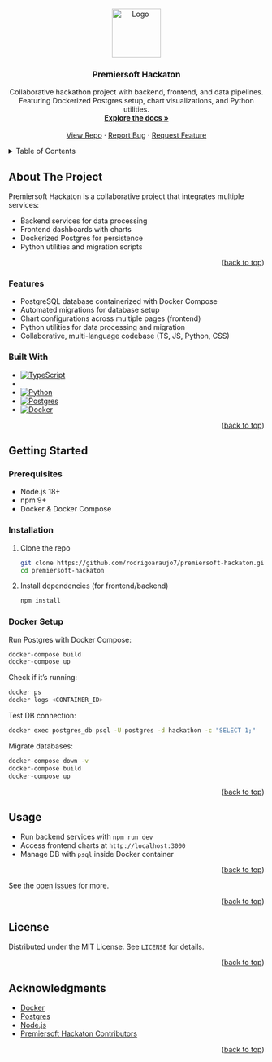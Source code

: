 <!-- Improved compatibility of back to top link -->
<a id="readme-top"></a>

<!-- PROJECT LOGO -->
<br />
<div align="center">
  <a href="https://github.com/rodrigoaraujo7/premiersoft-hackaton">
    <img src="public/logonew/logo.png" alt="Logo" width="96" height="96">
  </a>

  <h3 align="center">Premiersoft Hackaton</h3>

  <p align="center">
    Collaborative hackathon project with backend, frontend, and data pipelines. <br/>
    Featuring Dockerized Postgres setup, chart visualizations, and Python utilities.
    <br />
    <a href="https://github.com/rodrigoaraujo7/premiersoft-hackaton"><strong>Explore the docs »</strong></a>
    <br />
    <br />
    <a href="https://github.com/rodrigoaraujo7/premiersoft-hackaton">View Repo</a>
    &middot;
    <a href="https://github.com/rodrigoaraujo7/premiersoft-hackaton/issues/new?labels=bug&template=bug-report---.md">Report Bug</a>
    &middot;
    <a href="https://github.com/rodrigoaraujo7/premiersoft-hackaton/issues/new?labels=enhancement&template=feature-request---.md">Request Feature</a>
  </p>
</div>

<details>
  <summary>Table of Contents</summary>
  <ol>
    <li>
      <a href="#about-the-project">About The Project</a>
      <ul>
        <li><a href="#features">Features</a></li>
        <li><a href="#built-with">Built With</a></li>
      </ul>
    </li>
    <li>
      <a href="#getting-started">Getting Started</a>
      <ul>
        <li><a href="#prerequisites">Prerequisites</a></li>
        <li><a href="#installation">Installation</a></li>
        <li><a href="#docker-setup">Docker Setup</a></li>
      </ul>
    </li>
    <li><a href="#usage">Usage</a></li>
    <li><a href="#roadmap">Roadmap</a></li>
    <li><a href="#contributing">Contributing</a></li>
    <li><a href="#license">License</a></li>
    <li><a href="#acknowledgments">Acknowledgments</a></li>
  </ol>
</details>

## About The Project

Premiersoft Hackaton is a collaborative project that integrates multiple services:

- Backend services for data processing
- Frontend dashboards with charts
- Dockerized Postgres for persistence
- Python utilities and migration scripts

<p align="right">(<a href="#readme-top">back to top</a>)</p>

### Features

- PostgreSQL database containerized with Docker Compose
- Automated migrations for database setup
- Chart configurations across multiple pages (frontend)
- Python utilities for data processing and migration
- Collaborative, multi-language codebase (TS, JS, Python, CSS)

### Built With

- [![TypeScript][TS-badge]][TS-url]
- [TS-url]: https://www.typescriptlang.org/
- [![Python][Python-badge]][Python-url]
- [![Postgres][Postgres-badge]][Postgres-url]
- [![Docker][Docker-badge]][Docker-url]

<p align="right">(<a href="#readme-top">back to top</a>)</p>

## Getting Started

### Prerequisites

- Node.js 18+
- npm 9+
- Docker & Docker Compose

### Installation

1. Clone the repo
   ```sh
   git clone https://github.com/rodrigoaraujo7/premiersoft-hackaton.git
   cd premiersoft-hackaton
   ```
2. Install dependencies (for frontend/backend)
   ```sh
   npm install
   ```

### Docker Setup

Run Postgres with Docker Compose:

```sh
docker-compose build
docker-compose up
```

Check if it’s running:
```sh
docker ps
docker logs <CONTAINER_ID>
```

Test DB connection:
```sh
docker exec postgres_db psql -U postgres -d hackathon -c "SELECT 1;"
```

Migrate databases:
```sh
docker-compose down -v
docker-compose build
docker-compose up
```

<p align="right">(<a href="#readme-top">back to top</a>)</p>

## Usage

- Run backend services with `npm run dev`
- Access frontend charts at `http://localhost:3000`
- Manage DB with `psql` inside Docker container

<p align="right">(<a href="#readme-top">back to top</a>)</p>

See the [open issues](https://github.com/rodrigoaraujo7/premiersoft-hackaton/issues) for more.

<p align="right">(<a href="#readme-top">back to top</a>)</p>


## License

Distributed under the MIT License. See `LICENSE` for details.

<p align="right">(<a href="#readme-top">back to top</a>)</p>

## Acknowledgments

- [Docker](https://www.docker.com)
- [Postgres](https://www.postgresql.org)
- [Node.js](https://nodejs.org)
- [Premiersoft Hackaton Contributors](https://github.com/rodrigoaraujo7/premiersoft-hackaton/graphs/contributors)

<p align="right">(<a href="#readme-top">back to top</a>)</p>

<!-- MARKDOWN LINKS & IMAGES -->
[TS-badge]: https://img.shields.io/badge/TypeScript-3178C6?style=for-the-badge&logo=typescript&logoColor=white
[TS-url]: https://www.typescriptlang.org/
[Python-badge]: https://img.shields.io/badge/Python-3776AB?style=for-the-badge&logo=python&logoColor=white
[Python-url]: https://www.python.org/
[Postgres-badge]: https://img.shields.io/badge/Postgres-316192?style=for-the-badge&logo=postgresql&logoColor=white
[Postgres-url]: https://www.postgresql.org/
[Docker-badge]: https://img.shields.io/badge/Docker-2496ED?style=for-the-badge&logo=docker&logoColor=white
[Docker-url]: https://www.docker.com

